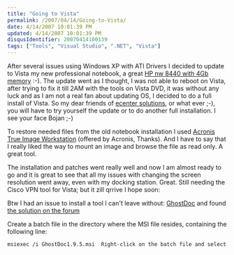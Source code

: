 ```yaml
---
title: "Going to Vista"
permalink: /2007/04/14/Going-to-Vista/
date: 4/14/2007 10:01:39 PM
updated: 4/14/2007 10:01:39 PM
disqusIdentifier: 20070414100139
tags: ["Tools", "Visual Studio", ".NET", "Vista"]
---
```

After several issues using Windows XP with ATI Drivers I decided to update to Vista my new professional notebook, a great [HP nw 8440 with 4Gb memory](http://h10010.www1.hp.com/wwpc/us/en/sm/WF06a/321957-321957-64295-321838-3329741-1839152.html) :-). The update went as I thought, I was not able to reboot on Vista, after trying to fix it till 2AM with the tools on Vista DVD, it was without any luck and as I am not a real fan about updating OS, I decided to do a full install of Vista. So my dear friends of [ecenter solutions](http://www.ecenter-solutions.com/), or what ever ;-), you will have to try yourself the update or to do another full installation. I see your face Bojan ;-)

To restore needed files from the old notebook installation I used [Acronis True Image Workstation](http://www.acronis.com/enterprise/products/ATICW/) (offered by Acronis, Thanks). And I have to say that I really liked the way to mount an image and browse the file as read only. A great tool.
<!-- more -->

The installation and patches went really well and now I am almost ready to go and it is great to see that all my issues with changing the screen resolution went away, even with my docking station. Great. Still needing the Cisco VPN tool for Vista; but it zill qrrive I hope soon:

Btw I had an issue to install a tool I can't leave without: [GhostDoc](http://www.roland-weigelt.de/ghostdoc/) and found [the solution on the forum](http://ghostdoc.12.forumer.com/viewtopic.php?t=166)  

Create a batch file in the directory where the MSI file resides, containing the following line:   

```bash
msiexec /i GhostDoc1.9.5.msi  Right-click on the batch file and select "Run as Administrator"
```

